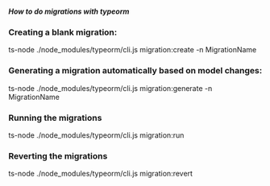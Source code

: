 ##### How to do migrations with typeorm

### Creating a blank migration:

ts-node ./node_modules/typeorm/cli.js migration:create -n MigrationName


### Generating a migration automatically based on model changes:

ts-node ./node_modules/typeorm/cli.js migration:generate -n MigrationName


### Running the migrations

ts-node ./node_modules/typeorm/cli.js migration:run


### Reverting the migrations

ts-node ./node_modules/typeorm/cli.js migration:revert

